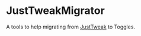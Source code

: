# JustTweakMigrator

A tools to help migrating from [JustTweak](https://github.com/justeat/JustTweak) to Toggles.

